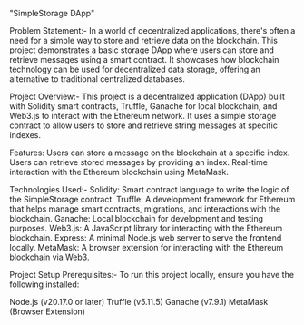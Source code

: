 "SimpleStorage DApp"

Problem Statement:-
In a world of decentralized applications, there's often a need for a simple way to store and retrieve data on the blockchain. This project demonstrates a basic storage DApp where users can store and retrieve messages using a smart contract. It showcases how blockchain technology can be used for decentralized data storage, offering an alternative to traditional centralized databases.

Project Overview:-
This project is a decentralized application (DApp) built with Solidity smart contracts, Truffle, Ganache for local blockchain, and Web3.js to interact with the Ethereum network. It uses a simple storage contract to allow users to store and retrieve string messages at specific indexes.

Features:
Users can store a message on the blockchain at a specific index.
Users can retrieve stored messages by providing an index.
Real-time interaction with the Ethereum blockchain using MetaMask.


Technologies Used:-
Solidity: Smart contract language to write the logic of the SimpleStorage contract.
Truffle: A development framework for Ethereum that helps manage smart contracts, migrations, and interactions with the blockchain.
Ganache: Local blockchain for development and testing purposes.
Web3.js: A JavaScript library for interacting with the Ethereum blockchain.
Express: A minimal Node.js web server to serve the frontend locally.
MetaMask: A browser extension for interacting with the Ethereum blockchain via Web3.

Project Setup
Prerequisites:-
To run this project locally, ensure you have the following installed:

Node.js (v20.17.0 or later)
Truffle (v5.11.5)
Ganache (v7.9.1)
MetaMask (Browser Extension)

